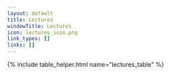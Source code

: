 ```yaml
---
layout: default
title: Lectures
windowTitle: Lectures
icon: lectures_icon.png
link_types: []
links: []
---
```


<!-- # {{ page.title }} -->

{% include table_helper.html name="lectures_table" %}
